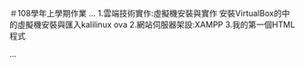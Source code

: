 ＃108學年上學期作業
...
1.雲端技術實作:虛擬機安裝與實作
安裝VirtualBox的中的虛擬機安裝與匯入kalilinux ova
2.網站伺服器架設:XAMPP
3.我的第一個HTML程式

...
##

###

####
